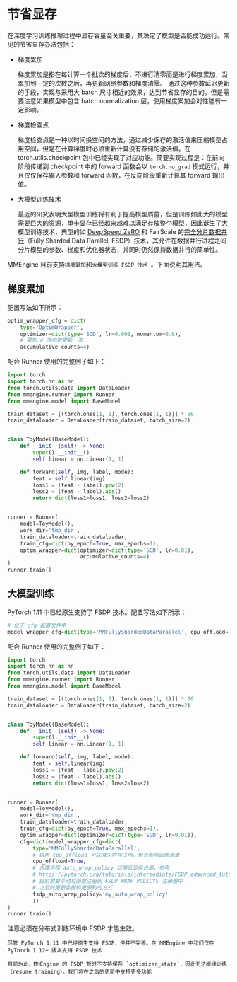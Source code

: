 # 节省显存

在深度学习训练推理过程中显存容量至关重要，其决定了模型是否能成功运行。常见的节省显存办法包括：

- 梯度累加

  梯度累加是指在每计算一个批次的梯度后，不进行清零而是进行梯度累加，当累加到一定的次数之后，再更新网络参数和梯度清零。 通过这种参数延迟更新的手段，实现与采用大 batch 尺寸相近的效果，达到节省显存的目的。但是需要注意如果模型中包含 batch normalization 层，使用梯度累加会对性能有一定影响。

- 梯度检查点

  梯度检查点是一种以时间换空间的方法，通过减少保存的激活值来压缩模型占用空间，但是在计算梯度时必须重新计算没有存储的激活值。在 torch.utils.checkpoint 包中已经实现了对应功能。简要实现过程是：在前向阶段传递到 checkpoint 中的 forward 函数会以 `torch.no_grad` 模式运行，并且仅仅保存输入参数和 forward 函数，在反向阶段重新计算其 forward 输出值。

- 大模型训练技术

  最近的研究表明大型模型训练将有利于提高模型质量，但是训练如此大的模型需要巨大的资源，单卡显存已经越来越难以满足存放整个模型，因此诞生了大模型训练技术，典型的如 [DeepSpeed ZeRO](https://www.deepspeed.ai/tutorials/zero/#zero-overview) 和 FairScale 的[完全分片数据并行](https://pytorch.org/blog/introducing-pytorch-fully-sharded-data-parallel-api/)（Fully Sharded Data Parallel, FSDP）技术，其允许在数据并行进程之间分片模型的参数、梯度和优化器状态，并同时仍然保持数据并行的简单性。

MMEngine 目前支持`梯度累加`和`大模型训练 FSDP 技术 `。下面说明其用法。

## 梯度累加

配置写法如下所示：

```python
optim_wrapper_cfg = dict(
    type='OptimWrapper',
    optimizer=dict(type='SGD', lr=0.001, momentum=0.9),
    # 累加 4 次参数更新一次
    accumulative_counts=4)
```

配合 Runner 使用的完整例子如下：

```python
import torch
import torch.nn as nn
from torch.utils.data import DataLoader
from mmengine.runner import Runner
from mmengine.model import BaseModel

train_dataset = [(torch.ones(1, 1), torch.ones(1, 1))] * 50
train_dataloader = DataLoader(train_dataset, batch_size=2)


class ToyModel(BaseModel):
    def __init__(self) -> None:
        super().__init__()
        self.linear = nn.Linear(1, 1)

    def forward(self, img, label, mode):
        feat = self.linear(img)
        loss1 = (feat - label).pow(2)
        loss2 = (feat - label).abs()
        return dict(loss1=loss1, loss2=loss2)


runner = Runner(
    model=ToyModel(),
    work_dir='tmp_dir',
    train_dataloader=train_dataloader,
    train_cfg=dict(by_epoch=True, max_epochs=1),
    optim_wrapper=dict(optimizer=dict(type='SGD', lr=0.01),
                       accumulative_counts=4)
)
runner.train()
```

## 大模型训练

PyTorch 1.11 中已经原生支持了 FSDP 技术。配置写法如下所示：

```python
# 位于 cfg 配置文件中
model_wrapper_cfg=dict(type='MMFullyShardedDataParallel', cpu_offload=True)
```

配合 Runner 使用的完整例子如下：

```python
import torch
import torch.nn as nn
from torch.utils.data import DataLoader
from mmengine.runner import Runner
from mmengine.model import BaseModel

train_dataset = [(torch.ones(1, 1), torch.ones(1, 1))] * 50
train_dataloader = DataLoader(train_dataset, batch_size=2)


class ToyModel(BaseModel):
    def __init__(self) -> None:
        super().__init__()
        self.linear = nn.Linear(1, 1)

    def forward(self, img, label, mode):
        feat = self.linear(img)
        loss1 = (feat - label).pow(2)
        loss2 = (feat - label).abs()
        return dict(loss1=loss1, loss2=loss2)


runner = Runner(
    model=ToyModel(),
    work_dir='tmp_dir',
    train_dataloader=train_dataloader,
    train_cfg=dict(by_epoch=True, max_epochs=1),
    optim_wrapper=dict(optimizer=dict(type='SGD', lr=0.01)),
    cfg=dict(model_wrapper_cfg=dict(
        type='MMFullyShardedDataParallel',
        # 启用 cpu_offload 可以减少内存占用，但会影响训练速度
        cpu_offload=True,
        # 合理选择 auto_wrap_policy 以降低显存占用，参考
        # https://pytorch.org/tutorials/intermediate/FSDP_adavnced_tutorial.html
        # 目前需要手动将函数注册到 FSDP_WRAP_POLICYS 注册器中
        # 之后的更新会提供更便利的方式
        fsdp_auto_wrap_policy='my_auto_wrap_policy'
        ))
)
runner.train()
```

注意必须在分布式训练环境中 FSDP 才能生效。

```{note}
尽管 PyTorch 1.11 中已经原生支持 FSDP，但并不完善。在 MMEngine 中我们仅在 PyTorch 1.12+ 版本支持 FSDP 技术
```

```{warning}
目前为止，MMEngine 的 FSDP 暂时不支持保存 `optimizer_state`，因此无法继续训练（resume training）。我们将在之后的更新中支持更多功能
```
